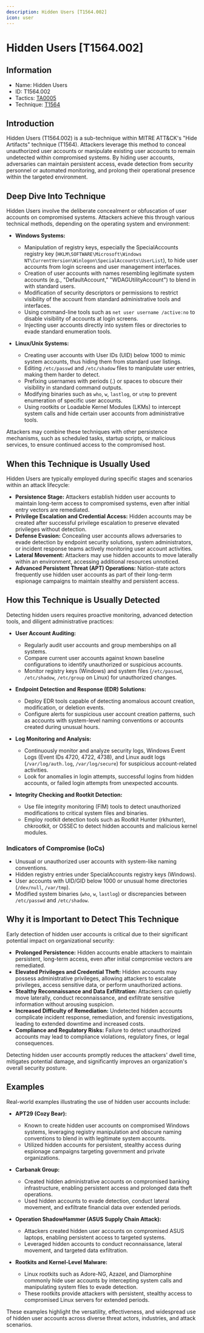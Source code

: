 ```yaml
---
description: Hidden Users [T1564.002]
icon: user
---
```


# Hidden Users [T1564.002]

## Information

- Name: Hidden Users
- ID: T1564.002
- Tactics: [TA0005](../TA0005/TA0005.md)
- Technique: [T1564](./T1564.md)

## Introduction

Hidden Users (T1564.002) is a sub-technique within MITRE ATT&CK's "Hide Artifacts" technique (T1564). Attackers leverage this method to conceal unauthorized user accounts or manipulate existing user accounts to remain undetected within compromised systems. By hiding user accounts, adversaries can maintain persistent access, evade detection from security personnel or automated monitoring, and prolong their operational presence within the targeted environment.

## Deep Dive Into Technique

Hidden Users involve the deliberate concealment or obfuscation of user accounts on compromised systems. Attackers achieve this through various technical methods, depending on the operating system and environment:

- **Windows Systems:**

  - Manipulation of registry keys, especially the SpecialAccounts registry key (`HKLM\SOFTWARE\Microsoft\Windows NT\CurrentVersion\Winlogon\SpecialAccounts\UserList`), to hide user accounts from login screens and user management interfaces.
  - Creation of user accounts with names resembling legitimate system accounts (e.g., "DefaultAccount," "WDAGUtilityAccount") to blend in with standard users.
  - Modification of security descriptors or permissions to restrict visibility of the account from standard administrative tools and interfaces.
  - Using command-line tools such as `net user username /active:no` to disable visibility of accounts at login screens.
  - Injecting user accounts directly into system files or directories to evade standard enumeration tools.

- **Linux/Unix Systems:**
  - Creating user accounts with User IDs (UID) below 1000 to mimic system accounts, thus hiding them from standard user listings.
  - Editing `/etc/passwd` and `/etc/shadow` files to manipulate user entries, making them harder to detect.
  - Prefixing usernames with periods (.) or spaces to obscure their visibility in standard command outputs.
  - Modifying binaries such as `who`, `w`, `lastlog`, or `utmp` to prevent enumeration of specific user accounts.
  - Using rootkits or Loadable Kernel Modules (LKMs) to intercept system calls and hide certain user accounts from administrative tools.

Attackers may combine these techniques with other persistence mechanisms, such as scheduled tasks, startup scripts, or malicious services, to ensure continued access to the compromised host.

## When this Technique is Usually Used

Hidden Users are typically employed during specific stages and scenarios within an attack lifecycle:

- **Persistence Stage:** Attackers establish hidden user accounts to maintain long-term access to compromised systems, even after initial entry vectors are remediated.
- **Privilege Escalation and Credential Access:** Hidden accounts may be created after successful privilege escalation to preserve elevated privileges without detection.
- **Defense Evasion:** Concealing user accounts allows adversaries to evade detection by endpoint security solutions, system administrators, or incident response teams actively monitoring user account activities.
- **Lateral Movement:** Attackers may use hidden accounts to move laterally within an environment, accessing additional resources unnoticed.
- **Advanced Persistent Threat (APT) Operations:** Nation-state actors frequently use hidden user accounts as part of their long-term espionage campaigns to maintain stealthy and persistent access.

## How this Technique is Usually Detected

Detecting hidden users requires proactive monitoring, advanced detection tools, and diligent administrative practices:

- **User Account Auditing:**

  - Regularly audit user accounts and group memberships on all systems.
  - Compare current user accounts against known baseline configurations to identify unauthorized or suspicious accounts.
  - Monitor registry keys (Windows) and system files (`/etc/passwd`, `/etc/shadow`, `/etc/group` on Linux) for unauthorized changes.

- **Endpoint Detection and Response (EDR) Solutions:**

  - Deploy EDR tools capable of detecting anomalous account creation, modification, or deletion events.
  - Configure alerts for suspicious user account creation patterns, such as accounts with system-level naming conventions or accounts created during unusual hours.

- **Log Monitoring and Analysis:**

  - Continuously monitor and analyze security logs, Windows Event Logs (Event IDs 4720, 4722, 4738), and Linux audit logs (`/var/log/auth.log`, `/var/log/secure`) for suspicious account-related activities.
  - Look for anomalies in login attempts, successful logins from hidden accounts, or failed login attempts from unexpected accounts.

- **Integrity Checking and Rootkit Detection:**
  - Use file integrity monitoring (FIM) tools to detect unauthorized modifications to critical system files and binaries.
  - Employ rootkit detection tools such as Rootkit Hunter (rkhunter), chkrootkit, or OSSEC to detect hidden accounts and malicious kernel modules.

### Indicators of Compromise (IoCs)

- Unusual or unauthorized user accounts with system-like naming conventions.
- Hidden registry entries under SpecialAccounts registry keys (Windows).
- User accounts with UID/GID below 1000 or unusual home directories (`/dev/null`, `/var/tmp`).
- Modified system binaries (`who`, `w`, `lastlog`) or discrepancies between `/etc/passwd` and `/etc/shadow`.

## Why it is Important to Detect This Technique

Early detection of hidden user accounts is critical due to their significant potential impact on organizational security:

- **Prolonged Persistence:** Hidden accounts enable attackers to maintain persistent, long-term access, even after initial compromise vectors are remediated.
- **Elevated Privileges and Credential Theft:** Hidden accounts may possess administrative privileges, allowing attackers to escalate privileges, access sensitive data, or perform unauthorized actions.
- **Stealthy Reconnaissance and Data Exfiltration:** Attackers can quietly move laterally, conduct reconnaissance, and exfiltrate sensitive information without arousing suspicion.
- **Increased Difficulty of Remediation:** Undetected hidden accounts complicate incident response, remediation, and forensic investigations, leading to extended downtime and increased costs.
- **Compliance and Regulatory Risks:** Failure to detect unauthorized accounts may lead to compliance violations, regulatory fines, or legal consequences.

Detecting hidden user accounts promptly reduces the attackers' dwell time, mitigates potential damage, and significantly improves an organization's overall security posture.

## Examples

Real-world examples illustrating the use of hidden user accounts include:

- **APT29 (Cozy Bear):**

  - Known to create hidden user accounts on compromised Windows systems, leveraging registry manipulation and obscure naming conventions to blend in with legitimate system accounts.
  - Utilized hidden accounts for persistent, stealthy access during espionage campaigns targeting government and private organizations.

- **Carbanak Group:**

  - Created hidden administrative accounts on compromised banking infrastructure, enabling persistent access and prolonged data theft operations.
  - Used hidden accounts to evade detection, conduct lateral movement, and exfiltrate financial data over extended periods.

- **Operation ShadowHammer (ASUS Supply Chain Attack):**

  - Attackers created hidden user accounts on compromised ASUS laptops, enabling persistent access to targeted systems.
  - Leveraged hidden accounts to conduct reconnaissance, lateral movement, and targeted data exfiltration.

- **Rootkits and Kernel-Level Malware:**
  - Linux rootkits such as Adore-NG, Azazel, and Diamorphine commonly hide user accounts by intercepting system calls and manipulating system files to evade detection.
  - These rootkits provide attackers with persistent, stealthy access to compromised Linux servers for extended periods.

These examples highlight the versatility, effectiveness, and widespread use of hidden user accounts across diverse threat actors, industries, and attack scenarios.
